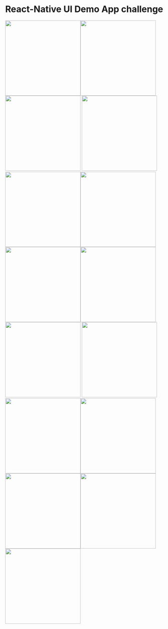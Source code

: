 # React-Native UI Demo App challenge

<img src="screenshots/1.Home.png"  width="240"><img src="screenshots/2.Trending.png" width="240"><img src="screenshots/3.Subscription.png" width="240">
<img src="screenshots/4.Detail.png"  width="240"><img src="screenshots/5.Navigation Drawer.png" width="240"><img src="screenshots/6.Menu.png" width="240">
<img src="screenshots/7.Library.png"  width="240"><img src="screenshots/8.Playlist.png" width="240"><img src="screenshots/10.Settings.png" width="240">
<img src="screenshots/11.Autoplay.png"  width="240"><img src="screenshots/12.General.png" width="240"><img src="screenshots/13.Inbox.png" width="240">
<img src="screenshots/14.Help.png"  width="240"><img src="screenshots/15.Terms & Privacy Policy.png" width="240"><img src="screenshots/16.Watched.png" width="240">
